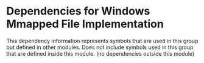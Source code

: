 
# Dependencies for Windows Mmapped File Implementation
This dependency information represents symbols that are used in this group but defined in other modules.  Does not include symbols used in this group that are defined inside this module.
(no dependencies outside this module)
